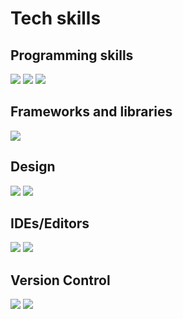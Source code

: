 # Tech skills  
## Programming skills 
![](https://img.shields.io/badge/html5-%23E34F26.svg?&style=for-the-badge&logo=html5&logoColor=white) 
![](https://img.shields.io/badge/css3-%231572B6.svg?&style=for-the-badge&logo=css3&logoColor=white) 
![](https://img.shields.io/badge/javascript-%23323330.svg?&style=for-the-badge&logo=javascript&logoColor=%23F7DF1E)

## Frameworks and libraries
![](https://img.shields.io/badge/SASS-hotpink.svg?&style=for-the-badge&logo=SASS&logoColor=white) 

## Design
![](https://img.shields.io/badge/figma-%23F24E1E.svg?&style=for-the-badge&logo=figma&logoColor=white) 
![](https://img.shields.io/badge/Canva-%2300C4CC.svg?&style=for-the-badge&logo=Canva&logoColor=white)

## IDEs/Editors
![](https://img.shields.io/badge/VisualStudioCode-0078d7.svg?&style=for-the-badge&logo=visual-studio-code&logoColor=white) 
![](https://img.shields.io/badge/sublime_text-%23575757.svg?&style=for-the-badge&logo=sublime-text&logoColor=important)

## Version Control 
![](https://img.shields.io/badge/git-%23F05033.svg?&style=for-the-badge&logo=git&logoColor=white) 
![](https://img.shields.io/badge/github-%23121011.svg?&style=for-the-badge&logo=github&logoColor=white)

<!-- https://github.com/Ileriayo/markdown-badges -->
